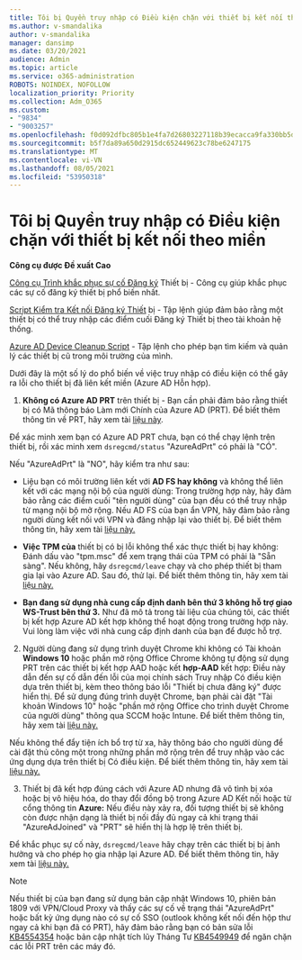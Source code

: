 ```yaml
---
title: Tôi bị Quyền truy nhập có Điều kiện chặn với thiết bị kết nối theo miền
ms.author: v-smandalika
author: v-smandalika
manager: dansimp
ms.date: 03/20/2021
audience: Admin
ms.topic: article
ms.service: o365-administration
ROBOTS: NOINDEX, NOFOLLOW
localization_priority: Priority
ms.collection: Adm_O365
ms.custom:
- "9834"
- "9003257"
ms.openlocfilehash: f0d092dfbc805b1e4fa7d26803227118b39ecacca9fa330bb5de8458d4aa0f57
ms.sourcegitcommit: b5f7da89a650d2915dc652449623c78be6247175
ms.translationtype: MT
ms.contentlocale: vi-VN
ms.lasthandoff: 08/05/2021
ms.locfileid: "53950318"
---
```

# <a name="im-getting-blocked-by-conditional-access-with-domain-joined-device"></a>Tôi bị Quyền truy nhập có Điều kiện chặn với thiết bị kết nối theo miền

**Công cụ được Đề xuất Cao**

[Công cụ Trình khắc phục sự cố Đăng ký](https://docs.microsoft.com/samples/azure-samples/dsregtool/dsregtool/) Thiết bị - Công cụ giúp khắc phục các sự cố đăng ký thiết bị phổ biến nhất.

[Script Kiểm tra Kết nối Đăng ký Thiết](https://docs.microsoft.com/samples/azure-samples/testdeviceregconnectivity/testdeviceregconnectivity/) bị - Tập lệnh giúp đảm bảo rằng một thiết bị có thể truy nhập các điểm cuối Đăng ký Thiết bị theo tài khoản hệ thống.

[Azure AD Device Cleanup Script](https://github.com/mzmaili/AzureADDeviceCleanup) - Tập lệnh cho phép bạn tìm kiếm và quản lý các thiết bị cũ trong môi trường của mình.

Dưới đây là một số lý do phổ biến về việc truy nhập có điều kiện có thể gây ra lỗi cho thiết bị đã liên kết miền (Azure AD Hỗn hợp).

1. **Không có Azure AD PRT** trên thiết bị - Bạn cần phải đảm bảo rằng thiết bị có Mã thông báo Làm mới Chính của Azure AD (PRT). Để biết thêm thông tin về PRT, hãy xem tài [liệu này](https://docs.microsoft.com/azure/active-directory/devices/concept-primary-refresh-token).

Để xác minh xem bạn có Azure AD PRT chưa, bạn có thể chạy lệnh trên thiết bị, rồi xác minh xem `dsregcmd/status` "AzureAdPrt" có phải là "CÓ".

Nếu "AzureAdPrt" là "NO", hãy kiểm tra như sau:

- Liệu bạn có môi trường liên kết với **AD FS hay không** và không thể liên kết với các mạng nội bộ của người dùng: Trong trường hợp này, hãy đảm bảo rằng các điểm cuối "tên người dùng" của bạn đều có thể truy nhập từ mạng nội bộ mở rộng. Nếu AD FS của bạn ẩn VPN, hãy đảm bảo rằng người dùng kết nối với VPN và đăng nhập lại vào thiết bị. Để biết thêm thông tin, hãy xem tài [liệu này.](https://docs.microsoft.com/azure/active-directory/devices/hybrid-azuread-join-federated-domains)

- **Việc TPM của** thiết bị có bị lỗi không thể xác thực thiết bị hay không: Đánh dấu vào "tpm.msc" để xem trạng thái của TPM có phải là "Sẵn sàng". Nếu không, hãy `dsregcmd/leave` chạy và cho phép thiết bị tham gia lại vào Azure AD. Sau đó, thử lại. Để biết thêm thông tin, hãy xem tài [liệu này.](https://docs.microsoft.com/azure/active-directory/devices/troubleshoot-device-dsregcmd#sso-state)

- **Bạn đang sử dụng nhà cung cấp định danh bên thứ 3 không hỗ trợ giao WS-Trust bên thứ 3.** Như đã mô tả trong tài liệu của chúng tôi, các thiết bị kết hợp Azure AD kết hợp không thể hoạt động trong trường hợp này. Vui lòng làm việc với nhà cung cấp định danh của bạn để được hỗ trợ.

2. Người dùng đang sử dụng trình duyệt Chrome khi không có Tài khoản **Windows 10** hoặc phần mở rộng Office Chrome không tự động sử dụng PRT trên các thiết bị kết hợp AAD hoặc kết **hợp-AAD** kết hợp: Điều này dẫn đến sự cố dẫn đến lỗi của mọi chính sách Truy nhập Có điều kiện dựa trên thiết bị, kèm theo thông báo lỗi "Thiết bị chưa đăng ký" được hiển thị. Để sử dụng đúng trình duyệt Chrome, bạn phải cài đặt "Tài khoản Windows 10" hoặc "phần mở rộng Office cho trình duyệt Chrome của người dùng" thông qua SCCM hoặc Intune. Để biết thêm thông tin, hãy xem tài [liệu này.](https://docs.microsoft.com/azure/active-directory/conditional-access/concept-conditional-access-conditions#chrome-support)

Nếu không thể đẩy tiện ích bổ trợ từ xa, hãy thông báo cho người dùng để cài đặt thủ công một trong những phần mở rộng trên để truy nhập vào các ứng dụng dựa trên thiết bị Có điều kiện. Để biết thêm thông tin, hãy xem tài [liệu này.](https://docs.microsoft.com/azure/active-directory/conditional-access/require-managed-devices#prerequisites)

3. Thiết bị đã kết hợp đúng cách với Azure AD nhưng đã vô tình bị xóa hoặc bị vô hiệu hóa, do thay đổi đồng bộ trong Azure AD Kết nối hoặc từ cổng thông tin **Azure:** Nếu điều này xảy ra, đối tượng thiết bị sẽ không còn được nhận dạng là thiết bị nối đầy đủ ngay cả khi trạng thái "AzureAdJoined" và "PRT" sẽ hiển thị là hợp lệ trên thiết bị.

Để khắc phục sự cố này, `dsregcmd/leave` hãy chạy trên các thiết bị bị ảnh hưởng và cho phép họ gia nhập lại Azure AD. Để biết thêm thông tin, hãy xem tài [liệu này.](https://docs.microsoft.com/azure/active-directory/devices/faq#q-why-do-my-users-see-an-error-message-saying-your-organization-has-deleted-the-device-or-your-organization-has-disabled-the-device-on-their-windows-10-devices)

> [!NOTE]
> Nếu thiết bị của bạn đang sử dụng bản cập nhật Windows 10, phiên bản 1809 với VPN/Cloud Proxy và thấy các sự cố về trạng thái "AzureAdPrt" hoặc bất kỳ ứng dụng nào có sự cố SSO (outlook không kết nối đến hộp thư ngay cả khi bạn đã có PRT), hãy đảm bảo rằng bạn có bản sửa lỗi [KB4554354](https://support.microsoft.com/topic/march-30-2020-kb4554354-os-build-17763-1132-deaba49b-4b29-55b9-caee-3e2d87dd75a2) hoặc bản cập nhật tích lũy Tháng Tư [KB4549949](https://support.microsoft.com/topic/april-14-2020-kb4549949-os-build-17763-1158-76d9a3af-b20b-8996-bd4d-7b50c505fda6) để ngăn chặn các lỗi PRT trên các máy đó.

















